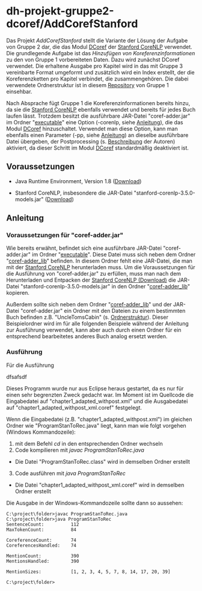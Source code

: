 # dh-projekt-gruppe2-dcoref/AddCorefStanford

Das Projekt *AddCorefStanford* stellt die Variante der Lösung der Aufgabe von Gruppe 2 dar, die das Modul [DCoref](http://nlp.stanford.edu/software/dcoref.shtml) der [Stanford CoreNLP](http://nlp.stanford.edu/software/corenlp.shtml) verwendet. Die grundlegende Aufgabe ist das *Hinzufügen von Koreferenzinformationen* zu den von Gruppe 1 vorbereiteten Daten. Dazu wird zunächst DCoref verwendet. Die erhaltene Ausgabe pro Kapitel wird in das mit Gruppe 3 vereinbarte Format umgeformt und zusätzlich wird ein Index erstellt, der die Koreferenzketten pro Kapitel verbindet, die zusammengehören. Die dabei verwendete Ordnerstruktur ist in diesem [Repository](https://github.com/Rostu/dh-Projekt-Gruppe1) von Gruppe 1 einsehbar.

Nach Absprache fügt Gruppe 1 die Koreferenzinformationen bereits hinzu, da sie die [Stanford CoreNLP](http://nlp.stanford.edu/software/corenlp.shtml) ebenfalls verwendet und bereits für jedes Buch laufen lässt. Trotzdem besitzt die ausführbare JAR-Datei "coref-adder.jar" im Ordner "[executable](https://github.com/cmich/dh-projekt-gruppe2-dcoref/tree/master/AddCorefStanford/executable)" eine Option (-corenlp, siehe [Anleitung](#anleitung)), die das Modul [DCoref](http://nlp.stanford.edu/software/dcoref.shtml) hinzuschaltet. Verwendet man diese Option, kann man ebenfalls einen Parameter (-pp, siehe [Anleitung](#anleitung)) an dieselbe ausführbare Datei übergeben, der Postprocessing (s. [Beschreibung](http://nlp.stanford.edu/pubs/conllst2011-coref.pdf) der Autoren) aktiviert, da dieser Schritt im Modul [DCoref](http://nlp.stanford.edu/software/dcoref.shtml) standardmäßig deaktiviert ist.

## Voraussetzungen
- Java Runtime Environment, Version 1.8 ([Download](http://www.oracle.com/technetwork/java/javase/downloads/jre8-downloads-2133155.html]adasd))

- Stanford CoreNLP, insbesondere die JAR-Datei "stanford-corenlp-3.5.0-models.jar" ([Download](http://nlp.stanford.edu/software/stanford-corenlp-full-2015-01-29.zip))

## Anleitung

### Voraussetzungen für "coref-adder.jar"

Wie bereits erwähnt, befindet sich eine ausführbare JAR-Datei "coref-adder.jar" im Ordner "[executable](https://github.com/cmich/dh-projekt-gruppe2-dcoref/tree/master/AddCorefStanford/executable)". Diese Datei muss sich neben dem Ordner "[coref-adder_lib](https://github.com/cmich/dh-projekt-gruppe2-dcoref/tree/master/AddCorefStanford/executable/coref-adder_lib)" befinden. In diesem Ordner fehlt eine JAR-Datei, die man mit der [Stanford CoreNLP](http://nlp.stanford.edu/software/corenlp.shtml) herunterladen muss. Um die Voraussetzungen für die Ausführung von "coref-adder.jar" zu erfüllen, muss man nach dem Herunterladen und Entpacken der [Stanford CoreNLP (Download)](http://nlp.stanford.edu/software/stanford-corenlp-full-2015-01-29.zip) die JAR-Datei "stanford-corenlp-3.5.0-models.jar" in den Ordner "[coref-adder_lib](https://github.com/cmich/dh-projekt-gruppe2-dcoref/tree/master/AddCorefStanford/executable/coref-adder_lib)" kopieren.

Außerdem sollte sich neben dem Ordner "[coref-adder_lib](https://github.com/cmich/dh-projekt-gruppe2-dcoref/tree/master/AddCorefStanford/executable/coref-adder_lib)" und der JAR-Datei "coref-adder.jar" ein Ordner mit den Dateien zu einem bestimmten Buch befinden z.B. "UncleTomsCabin" (s. [Ordnerstruktur](https://github.com/Rostu/dh-Projekt-Gruppe1/tree/master/UncleTomsCabin)). Dieser Beispielordner wird im für alle folgenden Beispiele während der Anleitung zur Ausführung verwendet, kann aber auch durch einen Ordner für ein entsprechend bearbeitetes anderes Buch analog ersetzt werden.

### Ausführung

Für die Ausführung

dfsafsdf


Dieses Programm wurde nur aus Eclipse heraus gestartet, da es nur für einen sehr begrenzten Zweck gedacht war. Im Moment ist im Quellcode die Eingabedatei auf "chapter1_adapted_withpost.xml" und die Ausgabedatei auf "chapter1_adapted_withpost_xml.coref" festgelegt.

Wenn die Eingabedatei (z.B. "chapter1_adapted_withpost.xml") im gleichen Ordner wie "ProgramStanToRec.java" liegt, kann man wie folgt vorgehen (Windows Kommandozeile):

1. mit dem Befehl *cd* in den entsprechenden Ordner wechseln
2. Code kompilieren mit *javac ProgramStanToRec.java*
  - Die Datei "ProgramStanToRec.class" wird in demselben Ordner erstellt
3. Code ausführen mit *java ProgramStanToRec*
  - Die Datei "chapter1_adapted_withpost_xml.coref" wird in demselben Ordner erstellt

Die Ausgabe in der Windows-Kommandozeile sollte dann so aussehen:
```
C:\project\folder>javac ProgramStanToRec.java
C:\project\folder>java ProgramStanToRec
SentenceCount:          112
MaxTokenCount:          84

CoreferenceCount:       74
CoreferencesHandled:    74

MentionCount:           390
MentionsHandled:        390

MentionSizes:           [1, 2, 3, 4, 5, 7, 8, 14, 17, 20, 39]

C:\project\folder>
```

